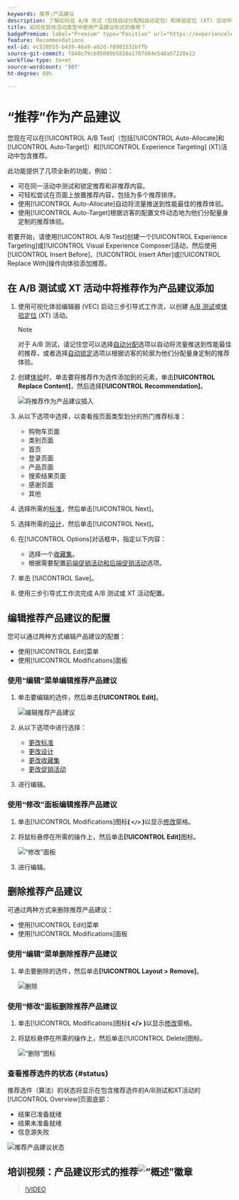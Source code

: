 ```yaml
---
keywords: 推荐;产品建议
description: 了解如何在 A/B 测试（包括自动分配和自动定位）和体验定位 (XT) 活动中使用产品建议形式的 Adobe 推荐。
title: 如何在其他活动类型中使用产品建议形式的推荐？
badgePremium: label="Premium" type="Positive" url="https://experienceleague.adobe.com/docs/target/using/introduction/intro.html?lang=zh-Hans#premium newtab=true" tooltip="查看Target Premium中包含的内容。"
feature: Recommendations
exl-id: ec520555-b439-46a9-ab2d-f0981532bffb
source-git-commit: f848c79cb95009b5810a1707d04e548a57220e12
workflow-type: tm+mt
source-wordcount: '507'
ht-degree: 60%

---
```


# “推荐”作为产品建议

您现在可以在[!UICONTROL A/B Test]（包括[!UICONTROL Auto-Allocate]和[!UICONTROL Auto-Target]）和[!UICONTROL Experience Targeting] (XT)活动中包含推荐。

此功能提供了几项全新的功能，例如：

* 可在同一活动中测试和锁定推荐和非推荐内容。
* 可轻松尝试在页面上放置推荐内容，包括为多个推荐排序。
* 使用[!UICONTROL Auto-Allocate]自动将流量推送到性能最佳的推荐体验。
* 使用[!UICONTROL Auto-Target]根据访客的配置文件动态地为他们分配量身定制的推荐体验。

若要开始，请使用[!UICONTROL A/B Test]创建一个[!UICONTROL Experience Targeting]或[!UICONTROL Visual Experience Composer]活动，然后使用[!UICONTROL Insert Before]、[!UICONTROL Insert After]或[!UICONTROL Replace With]操作向体验添加推荐。

## 在 A/B 测试或 XT 活动中将推荐作为产品建议添加

1. 使用可视化体验编辑器 (VEC) 启动三步引导式工作流，以创建 [A/B 测试](/help/main/c-activities/t-test-ab/t-test-create-ab/test-create-ab.md)或[体验定位](/help/main/c-activities/t-experience-target/t-xt-create/xt-create.md) (XT) 活动。

   >[!NOTE]
   >
   >对于 A/B 测试，请记住您可以选择[自动分配](/help/main/c-activities/automated-traffic-allocation/automated-traffic-allocation.md)选项以自动将流量推送到性能最佳的推荐，或者选择[自动锁定](/help/main/c-activities/auto-target/auto-target-to-optimize.md)选项以根据访客的轮廓为他们分配量身定制的推荐体验。

1. 创建[体验](/help/main/c-experiences/c-visual-experience-composer/viztarget-options.md)时，单击要将推荐作为选件添加到的元素，单击&#x200B;**[!UICONTROL Replace Content]**，然后选择&#x200B;**[!UICONTROL Recommendation]**。

   ![将推荐作为产品建议插入](/help/main/c-recommendations/t-create-recs-activity/assets/recs-as-offer.png)

1. 从以下选项中选择，以查看按页面类型划分的热门推荐标准：

   * 购物车页面
   * 类别页面
   * 首页
   * 登录页面
   * 产品页面
   * 搜索结果页面
   * 感谢页面
   * 其他

1. 选择所需的[标准](/help/main/c-recommendations/c-algorithms/algorithms.md)，然后单击[!UICONTROL Next]。
1. 选择所需的[设计](/help/main/c-recommendations/c-design-overview/design-overview.md)，然后单击[!UICONTROL Next]。
1. 在[!UICONTROL Options]对话框中，指定以下内容：

   * 选择一个[收藏集](/help/main/c-recommendations/c-products/collections.md)。
   * 根据需要配置[前端促销活动和后端促销活动](/help/main/c-recommendations/t-create-recs-activity/adding-promotions.md)选项。

1. 单击 [!UICONTROL Save]。
1. 使用三步引导式工作流完成 A/B 测试或 XT 活动配置。

## 编辑推荐产品建议的配置

您可以通过两种方式编辑产品建议的配置：

* 使用[!UICONTROL Edit]菜单
* 使用[!UICONTROL Modifications]面板

### 使用“编辑”菜单编辑推荐产品建议

1. 单击要编辑的选件，然后单击&#x200B;**[!UICONTROL Edit]**。

   ![编辑推荐产品建议](/help/main/c-recommendations/assets/recs-offer-edit.png)

1. 从以下选项中进行选择：

   * [更改标准](/help/main/c-recommendations/c-algorithms/algorithms.md)
   * [更改设计](/help/main/c-recommendations/c-design-overview/design-overview.md)
   * [更改收藏集](/help/main/c-recommendations/c-products/collections.md)
   * [更改促销活动](/help/main/c-recommendations/t-create-recs-activity/adding-promotions.md)

1. 进行编辑。

### 使用“修改”面板编辑推荐产品建议

1. 单击[!UICONTROL Modifications]图标&#x200B;**( `</>` )**&#x200B;以显示[修改](/help/main/c-experiences/c-visual-experience-composer/c-vec-code-editor/vec-code-editor.md)窗格。
1. 将鼠标悬停在所需的操作上，然后单击&#x200B;**[!UICONTROL Edit]**&#x200B;图标。

   ![“修改”面板](/help/main/c-recommendations/assets/recs-offer-modifications.png)

1. 进行编辑。

## 删除推荐产品建议

可通过两种方式来删除推荐产品建议：

* 使用[!UICONTROL Edit]菜单
* 使用[!UICONTROL Modifications]面板

### 使用“编辑”菜单删除推荐产品建议

1. 单击要删除的选件，然后单击&#x200B;**[!UICONTROL Layout > Remove]**。

   ![删除](/help/main/c-recommendations/assets/recs-offer-remove.png)

### 使用“修改”面板删除推荐产品建议

1. 单击[!UICONTROL Modifications]图标&#x200B;**( &lt;/> )**&#x200B;以显示[修改](/help/main/c-experiences/c-visual-experience-composer/c-vec-code-editor/vec-code-editor.md)窗格。
1. 将鼠标悬停在所需的操作上，然后单击[!UICONTROL Delete]图标。

   ![“删除”图标](/help/main/c-recommendations/assets/recs-offer-delete.png)

### 查看推荐选件的状态 {#status}

推荐选件（算法）的状态将显示在包含推荐选件的A/B测试和XT活动的[!UICONTROL Overview]页面底部：

* 结果已准备就绪
* 结果未准备就绪
* 信息源失败

![推荐产品建议状态](/help/main/c-recommendations/assets/recs-offer-status.png)

## 培训视频：产品建议形式的推荐![“概述”徽章](/help/main/assets/overview.png)

>[!VIDEO](https://video.tv.adobe.com/v/28878)
